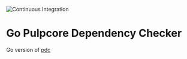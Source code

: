 ![Continuous Integration](https://github.com/fao89/gopdc/workflows/Continuous%20Integration/badge.svg)

# Go Pulpcore Dependency Checker

Go version of [pdc](https://github.com/fao89/pdc)
